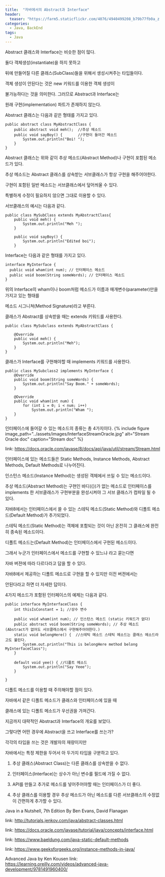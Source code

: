 ```yaml
---
title:  "자바에서의 Abstract과 Interface"
header:
  teaser: "https://farm5.staticflickr.com/4076/4940499208_b79b77fb0a_z.jpg"
categories:
  - Java, BackEnd
tags:
  - Java
---
```


  Abstract 클래스와 Interface는 비슷한 점이 많다.

둘다 객체생성(instantiate)을 하지 못하고

뒤에 만들어질 다른 클래스(SubClass)들을 위해서 생성시켜주는 타입들이다.

객체 생성이 안된다는 것은 new 키워드를 이용한 객체 생성이

불가능하다는 것을 의미한다. 그러므로 Abstract과 Interface는

원래 구현(implementation) 파트가 존재하지 않는다.

 Abstract 클래스는 다음과 같은 형태를 가지고 있다.

```
public abstract class MyAbstractClass {
    public abstract void meh();  //추상 메소드
    public void sayBoy() {       //구현이 들어간 메소드
        System.out.println("Boi! ");
    }
}
```

Abstract 클래스는 위와 같이 추상 메소드(Abstract Method)나 구현이 포함된 메소드가 있다.

추상 메소드는 Abstract 클래스를 상속받는 서브클래스가 항상 구현을 해주어야한다.

구현이 포함된 일반 메소드는 서브클래스에서 덮어씌울 수 있다.

특별하게 수정이 필요하지 않으면 그대로 이용할 수 있다.

 서브클래스의 예시는 다음과 같다.

```
public class MySubClass extends MyAbstractClass{
    public void meh() {
        System.out.println("Meh ");
    }

    public void sayBoy() {
        System.out.println("Edited boi");
    }
```

 Interface는 다음과 같은 형태를 가지고 있다.

```
interface MyInterface {
  public void wham(int num); // 인터페이스 메소드
  public void boom(String someWords); // 인터페이스 메소드
}
```

위의 Interface의 wham이나 boom처럼 메소드가 이름과 매개변수(parameter)만을 가지고 있는 형태를

메소드 시그니쳐(Method Signature)라고 부른다.


  클래스가 Abstract를 상속받을 때는 extends 키워드를 사용한다.

```
public class MySubclass extends MyAbstractClass {

    @Override
    public void meh() {
        System.out.println("Meh");
    }
}
```


  클래스가 Interface를 구현해야할 때 implements 키워드를 사용한다.

```
public class MySubclass2 implements MyInterface {
    @Override
    public void boom(String someWords) {
        System.out.println("Say Boom." + someWords);
    }

    @Override
    public void wham(int num) {
        for (int i = 0; i < num; i++)
            System.out.println("Wham ");
    }
}
```

인터페이스에 들어갈 수 있는 메소드의 종류는 총 4가지이다.
{% include figure image_path="../assets/images/InterfaceStreamOracle.jpg" alt="Stream Oracle doc" caption="Stream doc" %}

link: https://docs.oracle.com/javase/8/docs/api/java/util/stream/Stream.html

인터페이스에 있는 메소드들은 Static Methods, Instance Methods, Abstract Methods, Default Methods로 나누어진다.

인스턴스 메소드(Instance Method)는 생성된 객체에서 쓰일 수 있는 메소드이다.

추상 메소드(Abstract Method)는 구현인 바디({})가 없는 메소드로 인터페이스를 implements 한 서브클래스가 구현부분을 완성시켜야 그 서브 클래스가 컴파일 될 수 있다.

자바8에서는 인터페이스에서 쓸 수 있는 스테틱 메소드(Static Method)와 디폴트 메소드(Default Method)가 추가되었다.

스테틱 메소드(Static Method)는 객체에 포함되는 것이 아닌 온전히 그 클래스에 완전히 종속된 메소드이다.

디폴트 메소드는(Default Method)는 인터페이스에서 구현된 메소드이다.

그래서 누군가 인터페이스에서 메소드를 구현할 수 있느냐 라고 묻는다면

자바 버젼에 따라 다르다라고 답을 할 수 있다.

자바8에서 제공하는 디폴트 메소드로 구현을 할 수 있지만 이전 버젼에서는

안된다라고 하면 더 자세한 답이다.


4가지 메소드가 포함된 인터페이스의 예제는 다음과 같다.

```
public interface MyInterfaceClass {
    int thisIsConstant = 1; //상수 변수

    public void wham(int num); // 인스턴스 메소드 (static 키워드가 없다)
    public abstract void boom(String someWords); // 추상 메소드 (Abstract가 없어도 서브클래스에서 구현해주어야한다.)
    static void belongHere() {  //스테틱 메소드 스테틱 메소드는 클래스 메소드라고도 불린다.
        System.out.println("This is belongHere method belong MyInterfaceClass");
    }

    default void yee() { //디폴트 메소드
        System.out.println("Say Yeee");
    }

}
```


디폴트 메소드를 이용할 때 주의해야할 점이 있다.

자바에서 같은 디폴트 메소드가 클래스와 인터페이스에 있을 때

클래스에 있는 디폴트 메소드가 우선권을 가져간다.




지금까지 대략적인 Abstract과 Interface의 개요를 보았다.

그렇다면 어떤 경우에 Abstract을 쓰고 Interface를 쓰는가?

각각의 타입을 쓰는 것은 개발자의 재량이지만

자바에서는 특정 제한을 두어서 아 두가지 타입을 구분하고 있다.

1. 추상 클래스(Abstract Class)는 다른 클래스를 상속받을 수 없다.

2. 인터페이스(Interface)는 상수가 아닌 변수를 필드에 가질 수 없다.
 
3. API를 만들고 추가로 메소드를 넣어주어야할 때는 인터페이스가 더 좋다.
 
4. 추상 클래스를 이용할 경우 추상 메소드가 아닌 메소드를 다른 서브클래스의 수정없이 간편하게 추가할 수 있다.









[^posts]: References 참조

Java in a Nutshell, 7th Edition By Ben Evans, David Flanagan

link: http://tutorials.jenkov.com/java/abstract-classes.html

link: https://docs.oracle.com/javase/tutorial/java/concepts/interface.html

link: https://www.baeldung.com/java-static-default-methods

link: https://www.geeksforgeeks.org/instance-methods-in-java/

Advanced Java by Ken Kousen link: https://learning.oreilly.com/videos/advanced-java-development/9781491960400/
